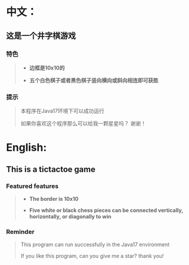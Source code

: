 # 中文：
## 这是一个井字棋游戏
### 特色
>- **边框是10x10的**
>
>- **五个白色棋子或者黑色棋子竖向横向或斜向相连即可获胜**

### 提示
> 本程序在Java17环境下可以成功运行
>
> 如果你喜欢这个程序那么可以给我一颗星星吗？
>谢谢！

# English:

## This is a tictactoe game
### Featured features
>- **The border is 10x10**
>
>- **Five white or black chess pieces can be connected vertically, horizontally, or diagonally to win**
### Reminder
> This program can run successfully in the Java17 environment
>
> If you like this program, can you give me a star?
>thank you!
